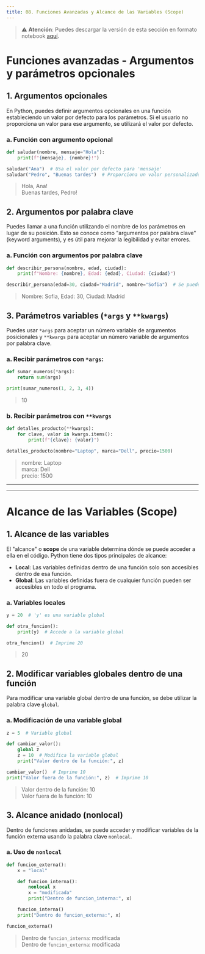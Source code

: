 ```yaml
---
title: 08. Funciones Avanzadas y Alcance de las Variables (Scope)
---
```

> ⚠️ **Atención**:
> Puedes descargar la versión de esta sección en formato notebook [aquí](./resources/08_funciones_avanzadas.ipynb).  
	

# Funciones avanzadas - Argumentos y parámetros opcionales

## 1. Argumentos opcionales

En Python, puedes definir argumentos opcionales en una función estableciendo un valor por defecto para los parámetros. Si el usuario no proporciona un valor para ese argumento, se utilizará el valor por defecto.

### a. Función con argumento opcional

```python
def saludar(nombre, mensaje="Hola"):
    print(f"{mensaje}, {nombre}!")
```
	

```python
saludar("Ana")  # Usa el valor por defecto para 'mensaje'
saludar("Pedro", "Buenas tardes")  # Proporciona un valor personalizado
```
>Hola, Ana!  
   Buenas tardes, Pedro!  
	

## 2. Argumentos por palabra clave

Puedes llamar a una función utilizando el nombre de los parámetros en lugar de su posición. Esto se conoce como "argumentos por palabra clave" (keyword arguments), y es útil para mejorar la legibilidad y evitar errores.

### a. Función con argumentos por palabra clave

```python
def describir_persona(nombre, edad, ciudad):
    print(f"Nombre: {nombre}, Edad: {edad}, Ciudad: {ciudad}")
```
	

```python
describir_persona(edad=30, ciudad="Madrid", nombre="Sofia")  # Se pueden cambiar las posiciones
```
> Nombre: Sofia, Edad: 30, Ciudad: Madrid  
	

## 3. Parámetros variables (`*args` y `**kwargs`)

Puedes usar `*args` para aceptar un número variable de argumentos posicionales y `**kwargs` para aceptar un número variable de argumentos por palabra clave.

### a. Recibir parámetros con `*args`:

```python
def sumar_numeros(*args):
    return sum(args)
```
	

```python
print(sumar_numeros(1, 2, 3, 4))
```
> 10  
	

### b. Recibir parámetros con `**kwargs`

```python
def detalles_producto(**kwargs):
    for clave, valor in kwargs.items():
        print(f"{clave}: {valor}")
```
	

```python
detalles_producto(nombre="Laptop", marca="Dell", precio=1500)
```
> nombre: Laptop  
> marca: Dell  
> precio: 1500  
	

---
---

# Alcance de las Variables (Scope)

## 1. Alcance de las variables

El "alcance" o **scope** de una variable determina dónde se puede acceder a ella en el código. Python tiene dos tipos principales de alcance:

- **Local**: Las variables definidas dentro de una función solo son accesibles dentro de esa función.
- **Global**: Las variables definidas fuera de cualquier función pueden ser accesibles en todo el programa.

### a. Variables locales

```python
y = 20  # 'y' es una variable global

def otra_funcion():
    print(y)  # Accede a la variable global

otra_funcion()  # Imprime 20
```
> 20  
	

## 2. Modificar variables globales dentro de una función

Para modificar una variable global dentro de una función, se debe utilizar la palabra clave `global`.

### a. Modificación de una variable global

```python
z = 5  # Variable global

def cambiar_valor():
    global z
    z = 10  # Modifica la variable global
    print("Valor dentro de la función:", z)

cambiar_valor()  # Imprime 10
print("Valor fuera de la función:", z)  # Imprime 10
```
> Valor dentro de la función: 10  
> Valor fuera de la función: 10  
	

## 3. Alcance anidado (nonlocal)

Dentro de funciones anidadas, se puede acceder y modificar variables de la función externa usando la palabra clave `nonlocal`.

### a. Uso de `nonlocal`

```python
def funcion_externa():
    x = "local"

    def funcion_interna():
        nonlocal x
        x = "modificada"
        print("Dentro de funcion_interna:", x)

    funcion_interna()
    print("Dentro de funcion_externa:", x)

funcion_externa()
```
> Dentro de `funcion_interna`: modificada  
> Dentro de `funcion_externa`: modificada  
	
